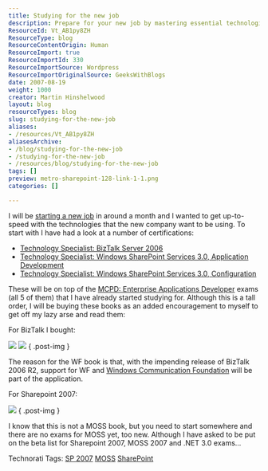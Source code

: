 ```yaml
---
title: Studying for the new job
description: Prepare for your new job by mastering essential technologies like BizTalk and SharePoint. Discover study tips and resources to enhance your skills!
ResourceId: Vt_AB1py8ZH
ResourceType: blog
ResourceContentOrigin: Human
ResourceImport: true
ResourceImportId: 330
ResourceImportSource: Wordpress
ResourceImportOriginalSource: GeeksWithBlogs
date: 2007-08-19
weight: 1000
creator: Martin Hinshelwood
layout: blog
resourceTypes: blog
slug: studying-for-the-new-job
aliases:
- /resources/Vt_AB1py8ZH
aliasesArchive:
- /blog/studying-for-the-new-job
- /studying-for-the-new-job
- /resources/blog/studying-for-the-new-job
tags: []
preview: metro-sharepoint-128-link-1-1.png
categories: []

---
```

I will be [starting a new job](http://blog.hinshelwood.com/archive/2007/08/16/A-change-for-the-better.aspx) in around a month and I wanted to get up-to-speed with the technologies that the new company want to be using. To start with I have had a look at a number of certifications:

- [Technology Specialist: BizTalk Server 2006](http://www.microsoft.com/learning/mcp/mcts/biztalk/)
- [Technology Specialist: Windows SharePoint Services 3.0, Application Development](http://www.microsoft.com/learning/mcp/mcts/spservices/appdev/)
- [Technology Specialist: Windows SharePoint Services 3.0, Configuration](http://www.microsoft.com/learning/mcp/mcts/spservices/config)

These will be on top of the [MCPD: Enterprise Applications Developer](http://blog.hinshelwood.com/archive/2007/05/04/Studying-for-Exam-70-536-MCTS-Application-Development-Foundation.aspx) exams (all 5 of them) that I have already started studying for. Although this is a tall order, I will be buying these books as an added encouragement to myself to get off my lazy arse and read them:

For BizTalk I bought:

[![](images/5109rhmfwCL._BO2,204,203,200_PIsitb-dp-500-arrow,TopRight,45,-64_OU02_AA240_SH20_.jpg)](http://www.amazon.co.uk/exec/obidos/ASIN/0470046422/202-0028303-9793477 "Professional BizTalk Server 2006") [![](images/51BPxhyOIXL._BO2,204,203,200_PIsitb-dp-500-arrow,TopRight,45,-64_OU02_AA240_SH20_.jpg)](http://www.amazon.co.uk/exec/obidos/ASIN/1590597788/202-0028303-9793477 "Pro WF, Windows Workflow In.NET 3.0")
{ .post-img }

The reason for the WF book is that, with the impending release of BizTalk 2006 R2, support for WF and [Windows Communication Foundation](http://wcf.netfx3.com "Windows Communication Foundation") will be part of the application.

For Sharepoint 2007:

[![](images/41CXXm-gRQL._AA240_.jpg)](http://www.amazon.co.uk/exec/obidos/ASIN/0735623201/202-0028303-9793477 "Inside Microsoft Windows Sharepoint Services 3.0")
{ .post-img }

I know that this is not a MOSS book, but you need to start somewhere and there are no exams for MOSS yet, too new. Although I have asked to be put on the beta list for Sharepoint 2007, MOSS 2007 and .NET 3.0 exams...

Technorati Tags: [SP 2007](http://technorati.com/tags/SP+2007) [MOSS](http://technorati.com/tags/MOSS) [SharePoint](http://technorati.com/tags/SharePoint)
